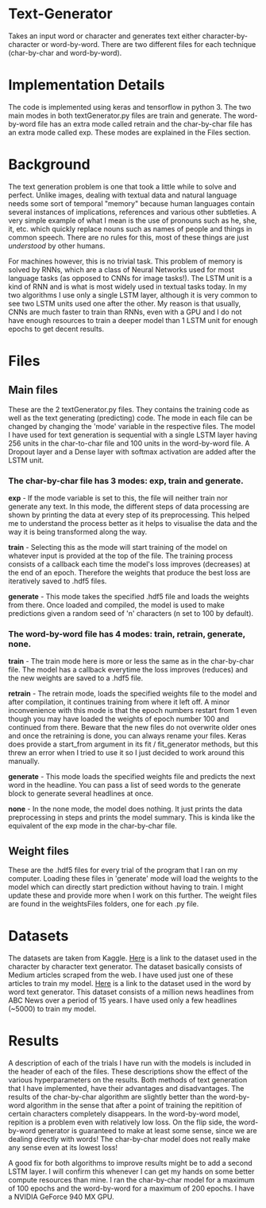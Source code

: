 # Text-Generator
Takes an input word or character and generates text either character-by-character or word-by-word. There are two different files for each technique (char-by-char and word-by-word).

# Implementation Details
The code is implemented using keras and tensorflow in python 3. 
The two main modes in both textGenerator.py files are train and generate. The word-by-word file has an extra mode called retrain and the char-by-char file has an extra mode called exp. These modes are explained in the Files section. 

# Background
The text generation problem is one that took a little while to solve and perfect. Unlike images, dealing with textual data and natural language needs some sort of temporal "memory" because human languages contain several instances of implications, references and various other subtleties. A very simple example of what I mean is the use of pronouns such as he, she, it, etc. which quickly replace nouns such as names of people and things in common speech. There are no rules for this, most of these things are just _understood_ by other humans.

For machines however, this is no trivial task. This problem of memory is solved by RNNs, which are a class of Neural Networks used for most language tasks (as opposed to CNNs for image tasks!). The LSTM unit is a kind of RNN and is what is most widely used in textual tasks today. In my two algorithms I use only a single LSTM layer, although it is very common to see two LSTM units used one after the other. My reason is that usually, CNNs are much faster to train than RNNs, even with a GPU and I do not have enough resources to train a deeper model than 1 LSTM unit for enough epochs to get decent results. 

# Files
## Main files
These are the 2 textGenerator.py files. They contains the training code as well as the text generating (predicting) code. The mode in each file can be changed by changing the 'mode' variable in the respective files. The model I have used for text generation is sequential with a single LSTM layer having 256 units in the char-to-char file and 100 units in the word-by-word file. A Dropout layer and a Dense layer with softmax activation are added after the LSTM unit.

### The char-by-char file has 3 modes: exp, train and generate.
**exp** - If the mode variable is set to this, the file will neither train nor generate any text. In this mode, the different steps of data processing are shown by printing the data at every step of its preprocessing. This helped me to understand the process better as it helps to visualise the data and the way it is being transformed along the way. 

**train** - Selecting this as the mode will start training of the model on whatever input is provided at the top of the file. The training process consists of a callback each time the model's loss improves (decreases) at the end of an epoch. Therefore the weights that produce the best loss are iteratively saved to .hdf5 files. 

**generate** - This mode takes the specified .hdf5 file and loads the weights from there. Once loaded and compiled, the model is used to make predictions given a random seed of 'n' characters (n set to 100 by default).

### The word-by-word file has 4 modes: train, retrain, generate, none.
**train** - The train mode here is more or less the same as in the char-by-char file. The model has a callback everytime the loss improves (reduces) and the new weights are saved to a .hdf5 file. 

**retrain** - The retrain mode, loads the specified weights file to the model and after compilation, it continues training from where it left off. A minor inconvenience with this mode is that the epoch numbers restart from 1 even though you may have loaded the weights of epoch number 100 and continued from there. Beware that the new files do not overwrite older ones and once the retraining is done, you can always rename your files. Keras does provide a start_from argument in its fit / fit_generator methods, but this threw an error when I tried to use it so I just decided to work around this manually. 

**generate** - This mode loads the specified weights file and predicts the next word in the headline. You can pass a list of seed words to the generate block to generate several headlines at once. 

**none** - In the none mode, the model does nothing. It just prints the data preprocessing in steps and prints the model summary. This is kinda like the equivalent of the exp mode in the char-by-char file.

## Weight files
These are the .hdf5 files for every trial of the program that I ran on my computer. Loading these files in 'generate' mode will load the weights to the model which can directly start prediction without having to train. I might update these and provide more when I work on this further. The weight files are found in the weightsFiles folders, one for each .py file. 

# Datasets
The datasets are taken from Kaggle. [Here](https://www.kaggle.com/sangarshanan/medium-articles-tagged-in-mldlai) is a link to the dataset used in the character by character text generator. The dataset basically consists of Medium articles scraped from the web. I have used just one of these articles to train my model. [Here](https://www.kaggle.com/therohk/million-headlines) is a link to the dataset used in the word by word text generator. This dataset consists of a million news headlines from ABC News over a period of 15 years. I have used only a few headlines (~5000) to train my model.

# Results
A description of each of the trials I have run with the models is included in the header of each of the files. These descriptions show the effect of the various hyperparameters on the results. Both methods of text generation that I have implemented, have their advantages and disadvantages. The results of the char-by-char algorithm are slightly better than the word-by-word algorithm in the sense that after a point of training the repitition of certain characters completely disappears. In the word-by-word model, repition is a problem even with relatively low loss. On the flip side, the word-by-word generator is guaranteed to make at least some sense, since we are dealing directly with words! The char-by-char model does not really make any sense even at its lowest loss! 

A good fix for both algorithms to improve results might be to add a second LSTM layer. I will confirm this whenever I can get my hands on some better compute resources than mine. I ran the char-by-char model for a maximum of 100 epochs and the word-by-word for a maximum of 200 epochs. I have a NVIDIA GeForce 940 MX GPU.
